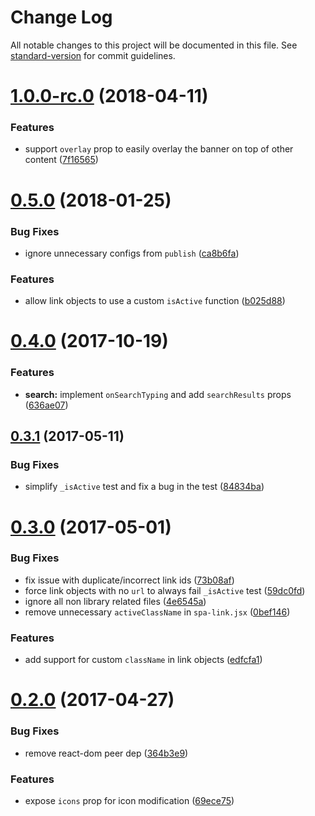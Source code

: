# Change Log

All notable changes to this project will be documented in this file. See [standard-version](https://github.com/conventional-changelog/standard-version) for commit guidelines.

<a name="1.0.0-rc.0"></a>
# [1.0.0-rc.0](https://github.com/skipjack/react-banner/compare/v0.5.0...v1.0.0-rc.0) (2018-04-11)


### Features

* support `overlay` prop to easily overlay the banner on top of other content ([7f16565](https://github.com/skipjack/react-banner/commit/7f16565))



<a name="0.5.0"></a>
# [0.5.0](https://github.com/skipjack/react-banner/compare/v0.4.0...v0.5.0) (2018-01-25)


### Bug Fixes

* ignore unnecessary configs from `publish` ([ca8b6fa](https://github.com/skipjack/react-banner/commit/ca8b6fa))


### Features

* allow link objects to use a custom `isActive` function ([b025d88](https://github.com/skipjack/react-banner/commit/b025d88))



<a name="0.4.0"></a>
# [0.4.0](https://github.com/skipjack/react-banner/compare/v0.3.1...v0.4.0) (2017-10-19)


### Features

* **search:** implement `onSearchTyping` and add `searchResults` props ([636ae07](https://github.com/skipjack/react-banner/commit/636ae07))



<a name="0.3.1"></a>
## [0.3.1](https://github.com/skipjack/react-banner/compare/v0.3.0...v0.3.1) (2017-05-11)


### Bug Fixes

* simplify `_isActive` test and fix a bug in the test ([84834ba](https://github.com/skipjack/react-banner/commit/84834ba))



<a name="0.3.0"></a>
# [0.3.0](https://github.com/skipjack/react-banner/compare/v0.2.0...v0.3.0) (2017-05-01)


### Bug Fixes

* fix issue with duplicate/incorrect link ids ([73b08af](https://github.com/skipjack/react-banner/commit/73b08af))
* force link objects with no `url` to always fail `_isActive` test ([59dc0fd](https://github.com/skipjack/react-banner/commit/59dc0fd))
* ignore all non library related files ([4e6545a](https://github.com/skipjack/react-banner/commit/4e6545a))
* remove unnecessary `activeClassName` in `spa-link.jsx` ([0bef146](https://github.com/skipjack/react-banner/commit/0bef146))


### Features

* add support for custom `className` in link objects ([edfcfa1](https://github.com/skipjack/react-banner/commit/edfcfa1))



<a name="0.2.0"></a>
# [0.2.0](https://github.com/skipjack/react-banner/compare/v0.1.7...v0.2.0) (2017-04-27)


### Bug Fixes

* remove react-dom peer dep ([364b3e9](https://github.com/skipjack/react-banner/commit/364b3e9))


### Features

* expose `icons` prop for icon modification ([69ece75](https://github.com/skipjack/react-banner/commit/69ece75))
